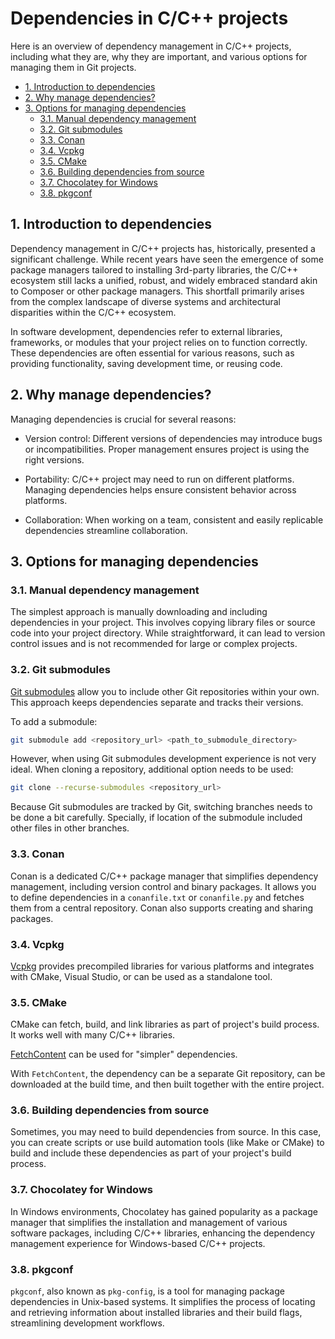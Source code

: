 # Dependencies in C/C++ projects

Here is an overview of dependency management in C/C++ projects, including what
they are, why they are important, and various options for managing them in Git
projects.

* [1. Introduction to dependencies](#1-introduction-to-dependencies)
* [2. Why manage dependencies?](#2-why-manage-dependencies)
* [3. Options for managing dependencies](#3-options-for-managing-dependencies)
  * [3.1. Manual dependency management](#31-manual-dependency-management)
  * [3.2. Git submodules](#32-git-submodules)
  * [3.3. Conan](#33-conan)
  * [3.4. Vcpkg](#34-vcpkg)
  * [3.5. CMake](#35-cmake)
  * [3.6. Building dependencies from source](#36-building-dependencies-from-source)
  * [3.7. Chocolatey for Windows](#37-chocolatey-for-windows)
  * [3.8. pkgconf](#38-pkgconf)

## 1. Introduction to dependencies

Dependency management in C/C++ projects has, historically, presented a
significant challenge. While recent years have seen the emergence of some
package managers tailored to installing 3rd-party libraries, the C/C++ ecosystem
still lacks a unified, robust, and widely embraced standard akin to Composer or
other package managers. This shortfall primarily arises from the complex
landscape of diverse systems and architectural disparities within the C/C++
ecosystem.

In software development, dependencies refer to external libraries, frameworks,
or modules that your project relies on to function correctly. These dependencies
are often essential for various reasons, such as providing functionality, saving
development time, or reusing code.

## 2. Why manage dependencies?

Managing dependencies is crucial for several reasons:

* Version control: Different versions of dependencies may introduce bugs or
  incompatibilities. Proper management ensures project is using the right
  versions.

* Portability: C/C++ project may need to run on different platforms. Managing
  dependencies helps ensure consistent behavior across platforms.

* Collaboration: When working on a team, consistent and easily replicable
  dependencies streamline collaboration.

## 3. Options for managing dependencies

### 3.1. Manual dependency management

The simplest approach is manually downloading and including dependencies in
your project. This involves copying library files or source code into your
project directory. While straightforward, it can lead to version control issues
and is not recommended for large or complex projects.

### 3.2. Git submodules

[Git submodules](https://git-scm.com/book/en/v2/Git-Tools-Submodules) allow you
to include other Git repositories within your own. This approach keeps
dependencies separate and tracks their versions.

To add a submodule:

```sh
git submodule add <repository_url> <path_to_submodule_directory>
```

However, when using Git submodules development experience is not very ideal.
When cloning a repository, additional option needs to be used:

```sh
git clone --recurse-submodules <repository_url>
```

Because Git submodules are tracked by Git, switching branches needs to be done a
bit carefully. Specially, if location of the submodule included other files in
other branches.

### 3.3. Conan

Conan is a dedicated C/C++ package manager that simplifies dependency
management, including version control and binary packages. It allows you to
define dependencies in a `conanfile.txt` or `conanfile.py` and fetches them from
a central repository. Conan also supports creating and sharing packages.

### 3.4. Vcpkg

[Vcpkg](https://vcpkg.io) provides precompiled libraries for various platforms
and integrates with CMake, Visual Studio, or can be used as a standalone tool.

### 3.5. CMake

CMake can fetch, build, and link libraries as part of project's build process.
It works well with many C/C++ libraries.

[FetchContent](https://cmake.org/cmake/help/latest/module/FetchContent.html) can
be used for "simpler" dependencies.

With `FetchContent`, the dependency can be a separate Git repository, can be
downloaded at the build time, and then built together with the entire project.

### 3.6. Building dependencies from source

Sometimes, you may need to build dependencies from source. In this case, you can
create scripts or use build automation tools (like Make or CMake) to build and
include these dependencies as part of your project's build process.

### 3.7. Chocolatey for Windows

In Windows environments, Chocolatey has gained popularity as a package manager
that simplifies the installation and management of various software packages,
including C/C++ libraries, enhancing the dependency management experience for
Windows-based C/C++ projects.

### 3.8. pkgconf

`pkgconf`, also known as `pkg-config`, is a tool for managing package
dependencies in Unix-based systems. It simplifies the process of locating and
retrieving information about installed libraries and their build flags,
streamlining development workflows.
